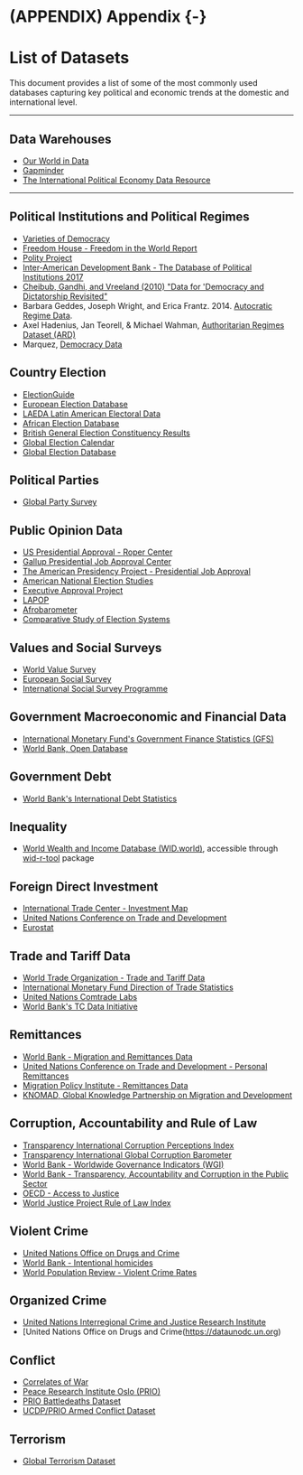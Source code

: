 # (APPENDIX) Appendix {-} 


# List of Datasets


This document provides a list of some of the most commonly used databases capturing key political and economic trends at the domestic and international level.

---

## Data Warehouses
- [Our World in Data](https://ourworldindata.org/)
- [Gapminder](https://www.gapminder.org)
- [The International Political Economy Data Resource](https://dataverse.harvard.edu/dataset.xhtml?persistentId=doi:10.7910/DVN/X093TV)

---

## Political Institutions and Political Regimes

- [Varieties of Democracy](https://www.v-dem.net)
- [Freedom House - Freedom in the World Report](https://freedomhouse.org/countries/freedom-world/scores)
- [Polity Project]( http://www.systemicpeace.org/polityproject.html)
- [Inter-American Development Bank - The Database of Political Institutions 2017](https://publications.iadb.org/en/database-political-institutions-2017-dpi2017)
- [Cheibub, Gandhi, and Vreeland (2010) "Data for 'Democracy and Dictatorship Revisited"](https://sites.google.com/site/joseantoniocheibub/datasets/dd?authuser=0)
- Barbara Geddes, Joseph Wright, and Erica Frantz. 2014.  [Autocratic Regime Data](https://sites.psu.edu/dictators/). 
- Axel Hadenius, Jan Teorell, & Michael Wahman, [Authoritarian Regimes Dataset (ARD)](https://sites.google.com/site/authoritarianregimedataset/data/)
- Marquez, [Democracy Data](https://github.com/xmarquez/democracyData)

## Country Election
- [ElectionGuide](https://www.electionguide.org)
- [European Election Database](https://nsd.no/european_election_database/ )
- [LAEDA Latin American Electoral Data](http://lanic.utexas.edu/laeda/directories/electoral/)
- [African Election Database](https://africanelections.tripod.com/index.html)
- [British General Election Constituency Results](https://www.pippanorris.com/data/)
- [Global Election Calendar](https://www.ndi.org/elections-calendar)
- [Global Election Database](http://www.globalelectionsdatabase.com)

## Political Parties
- [Global Party Survey](https://www.pippanorris.com/data/)

## Public Opinion Data
- [US Presidential Approval - Roper Center](https://ropercenter.cornell.edu/presidential-approval) 
- [Gallup Presidential Job Approval Center](https://news.gallup.com/interactives/185273/presidential-job-approval-center.aspx)
- [The American Presidency Project - Presidential Job Approval](https://www.presidency.ucsb.edu/statistics/data/presidential-job-approval)
- [American National Election Studies](https://electionstudies.org/data-center/)
- [Executive Approval Project](http://www.executiveapproval.org)
- [LAPOP](https://www.vanderbilt.edu/lapop/)
- [Afrobarometer](https://www.afrobarometer.org)
- [Comparative Study of Election Systems](https://cses.org)

## Values and Social Surveys
- [World Value Survey]( http://www.worldvaluessurvey.org/wvs.jsp)
- [European Social Survey](http://www.europeansocialsurvey.org/data/)
- [International Social Survey Programme](http://www.issp.org/menu-top/home/)


## Government Macroeconomic and Financial Data
- [International Monetary Fund's Government Finance Statistics (GFS)](https://data.imf.org)
- [World Bank, Open Database]( https://data.worldbank.org)

## Government Debt
- [World Bank's International Debt Statistics](https://databank.worldbank.org/source/international-debt-statistics)

## Inequality
- [World Wealth and Income Database (WID.world)](https://wid.world), accessible through [wid-r-tool](https://github.com/WIDworld/wid-r-tool) package

## Foreign Direct Investment
- [International Trade Center - Investment Map](https://www.investmentmap.org/investment/data-availability)
- [United Nations Conference on Trade and Development](https://unctadstat.unctad.org/EN/About.html)
- [Eurostat](https://data.europa.eu/data/datasets/yhbrm1ogp8hhk9qur4hnpq?locale=en)

## Trade and Tariff Data
- [World Trade Organization - Trade and Tariff Data](https://www.wto.org/english/res_e/statis_e/statis_e.htm)
- [International Monetary Fund Direction of Trade Statistics](https://data.imf.org/?sk=9D6028D4-F14A-464C-A2F2-59B2CD424B85)
- [United Nations Comtrade Labs](https://comtrade.un.org)
- [World Bank's TC Data Initiative](https://tcdata360.worldbank.org)

## Remittances
- [World Bank - Migration and Remittances Data](https://www.worldbank.org/en/topic/migrationremittancesdiasporaissues/brief/migration-remittances-data)
- [United Nations Conference on Trade and Development - Personal Remittances](https://unctadstat.unctad.org/wds/TableViewer/tableView.aspx?ReportId=86)
- [Migration Policy Institute - Remittances Data](https://www.migrationpolicy.org/programs/data-hub/global-remittances-guide)
- [KNOMAD,  Global Knowledge Partnership on Migration and Development](https://www.knomad.org/data/remittances)

## Corruption, Accountability and Rule of Law
- [Transparency International Corruption Perceptions Index](https://www.transparency.org/en/cpi/2020/index/nzl)
- [Transparency International Global Corruption Barometer](https://www.transparency.org/en/gcb)
- [World Bank - Worldwide Governance Indicators (WGI) ](https://info.worldbank.org/governance/wgi/)
- [World Bank - Transparency, Accountability and Corruption in the Public Sector](https://data.worldbank.org/indicator/IQ.CPA.TRAN.XQ)
- [OECD - Access to Justice](https://data.worldbank.org/indicator/IQ.CPA.TRAN.XQ)
- [World Justice Project Rule of Law Index](https://worldjusticeproject.org/our-work/research-and-data/wjp-rule-law-index-2019)

## Violent Crime
- [United Nations Office on Drugs and Crime](https://dataunodc.un.org)
- [World Bank - Intentional homicides](https://data.worldbank.org/indicator/VC.IHR.PSRC.P5)
- [World Population Review - Violent Crime Rates](https://worldpopulationreview.com/country-rankings/violent-crime-rates-by-country)

## Organized Crime
- [United Nations Interregional Crime and Justice Research Institute](http://www.unicri.it/index.php/services/library_documentation/publications/icvs/data)
- [United Nations Office on Drugs and Crime(https://dataunodc.un.org)



## Conflict
- [Correlates of War](https://correlatesofwar.org)
- [Peace Research Institute Oslo (PRIO)](https://www.prio.org/data)
- [PRIO Battledeaths Dataset](https://www.prio.org/data/1)
- [UCDP/PRIO Armed Conflict Dataset](https://www.prio.org/Data/Armed-Conflict/UCDP-PRIO/)

## Terrorism
- [Global Terrorism Dataset](https://www.start.umd.edu/gtd/access/)



